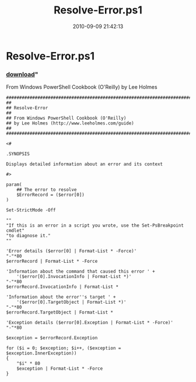 ﻿---
pid:            2206
parent:         0
children:       
poster:         Lee Holmes
title:          Resolve-Error.ps1
date:           2010-09-09 21:42:13
format:         posh
---

# Resolve-Error.ps1

### [download](2206.ps1)"

From Windows PowerShell Cookbook (O'Reilly) by Lee Holmes

```posh
#############################################################################
##
## Resolve-Error
##
## From Windows PowerShell Cookbook (O'Reilly)
## by Lee Holmes (http://www.leeholmes.com/guide)
##
##############################################################################

<#

.SYNOPSIS

Displays detailed information about an error and its context

#>

param(
    ## The error to resolve
    $ErrorRecord = ($error[0])
)

Set-StrictMode -Off

""
"If this is an error in a script you wrote, use the Set-PsBreakpoint cmdlet"
"to diagnose it."
""

'Error details ($error[0] | Format-List * -Force)'
"-"*80
$errorRecord | Format-List * -Force

'Information about the command that caused this error ' +
    '($error[0].InvocationInfo | Format-List *)'
"-"*80
$errorRecord.InvocationInfo | Format-List *

'Information about the error''s target ' +
    '($error[0].TargetObject | Format-List *)'
"-"*80
$errorRecord.TargetObject | Format-List *

'Exception details ($error[0].Exception | Format-List * -Force)'
"-"*80

$exception = $errorRecord.Exception

for ($i = 0; $exception; $i++, ($exception = $exception.InnerException))
{
    "$i" * 80
    $exception | Format-List * -Force
}
```

